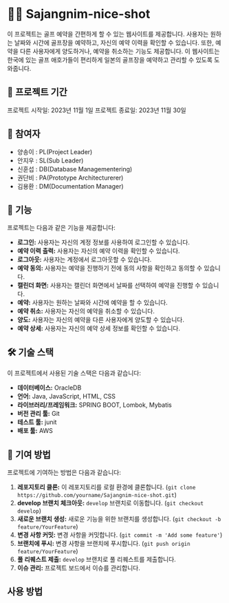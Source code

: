 # 🏌️‍♂️ Sajangnim-nice-shot
이 프로젝트는 골프 예약을 간편하게 할 수 있는 웹사이트를 제공합니다. 사용자는 원하는 날짜와 시간에 골프장을 예약하고, 자신의 예약 이력을 확인할 수 있습니다. 또한, 예약을 다른 사용자에게 양도하거나, 예약을 취소하는 기능도 제공합니다. 이 웹사이트는 한국에 있는 골프 애호가들이 편리하게 일본의 골프장을 예약하고 관리할 수 있도록 도와줍니다.

## 📅 프로젝트 기간

프로젝트 시작일: 2023년 11월 1일
프로젝트 종료일: 2023년 11월 30일

## 👥 참여자

- 양송이 : PL(Project Leader)
- 안지우 : SL(Sub Leader)
- 신훈섭 : DB(Database Managementering)
- 권단비 : PA(Prototype Architecturerer)
- 김용환 : DM(Documentation Manager)

## 🚀 기능

프로젝트는 다음과 같은 기능을 제공합니다:

- **로그인:** 사용자는 자신의 계정 정보를 사용하여 로그인할 수 있습니다.
- **예약 이력 출력:** 사용자는 자신의 예약 이력을 확인할 수 있습니다.
- **로그아웃:** 사용자는 계정에서 로그아웃할 수 있습니다.
- **예약 동의:** 사용자는 예약을 진행하기 전에 동의 사항을 확인하고 동의할 수 있습니다.
- **캘린더 화면:** 사용자는 캘린더 화면에서 날짜를 선택하여 예약을 진행할 수 있습니다.
- **예약:** 사용자는 원하는 날짜와 시간에 예약을 할 수 있습니다.
- **예약 취소:** 사용자는 자신의 예약을 취소할 수 있습니다.
- **양도:** 사용자는 자신의 예약을 다른 사용자에게 양도할 수 있습니다.
- **예약 상세:** 사용자는 자신의 예약 상세 정보를 확인할 수 있습니다.

## 🛠️ 기술 스택

이 프로젝트에서 사용된 기술 스택은 다음과 같습니다:

- **데이터베이스:** OracleDB
- **언어:** Java, JavaScript, HTML, CSS
- **라이브러리/프레임워크:**  SPRING BOOT, Lombok, Mybatis
- **버전 관리 툴:** Git
- **테스트 툴:** junit
- **배포 툴:** AWS

## 🤝 기여 방법

프로젝트에 기여하는 방법은 다음과 같습니다:

1. **레포지토리 클론:** 이 레포지토리를 로컬 환경에 클론합니다. (`git clone https://github.com/yourname/Sajangnim-nice-shot.git`)
2. **develop 브랜치 체크아웃:** `develop` 브랜치로 이동합니다. (`git checkout develop`)
3. **새로운 브랜치 생성:** 새로운 기능을 위한 브랜치를 생성합니다. (`git checkout -b feature/YourFeature`)
4. **변경 사항 커밋:** 변경 사항을 커밋합니다. (`git commit -m 'Add some feature'`)
5. **브랜치에 푸시:** 변경 사항을 브랜치에 푸시합니다. (`git push origin feature/YourFeature`)
6. **풀 리퀘스트 제출:** `develop` 브랜치로 풀 리퀘스트를 제출합니다.
7. **이슈 관리:** 프로젝트 보드에서 이슈를 관리합니다.


## 사용 방법

